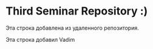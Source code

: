 # Third Seminar Repository :)

Эта строка добавлена из удаленного репозитория.

Эта строка добавил Vadim
